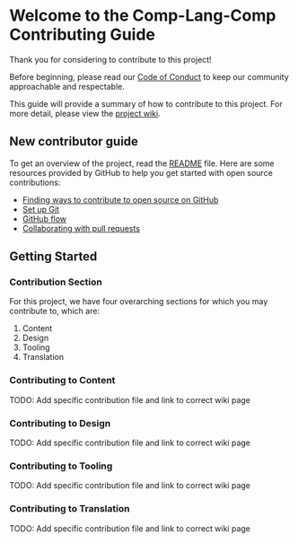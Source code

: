 # Welcome to the Comp-Lang-Comp Contributing Guide

Thank you for considering to contribute to this project!

Before beginning, please read our [Code of Conduct](./CODE_OF_CONDUCT.md) to keep our community approachable and respectable.

This guide will provide a summary of how to contribute to this project. For more detail, please view the [project wiki](https://github.com/SurajSSingh/computer-languages-comparison/wiki).

## New contributor guide
To get an overview of the project, read the [README](README.md) file. Here are some resources provided by GitHub to help you get started with open source contributions:

* [Finding ways to contribute to open source on GitHub](https://docs.github.com/en/get-started/exploring-projects-on-github/finding-ways-to-contribute-to-open-source-on-github)
* [Set up Git](https://docs.github.com/en/get-started/quickstart/set-up-git)
* [GitHub flow](https://docs.github.com/en/get-started/quickstart/github-flow)
* [Collaborating with pull requests](https://docs.github.com/en/github/collaborating-with-pull-requests)

## Getting Started

### Contribution Section

For this project, we have four overarching sections for which you may contribute to, which are:
1. Content
2. Design
3. Tooling
4. Translation

### Contributing to Content
TODO: Add specific contribution file and link to correct wiki page

### Contributing to Design
TODO: Add specific contribution file and link to correct wiki page

### Contributing to Tooling
TODO: Add specific contribution file and link to correct wiki page

### Contributing to Translation
TODO: Add specific contribution file and link to correct wiki page
